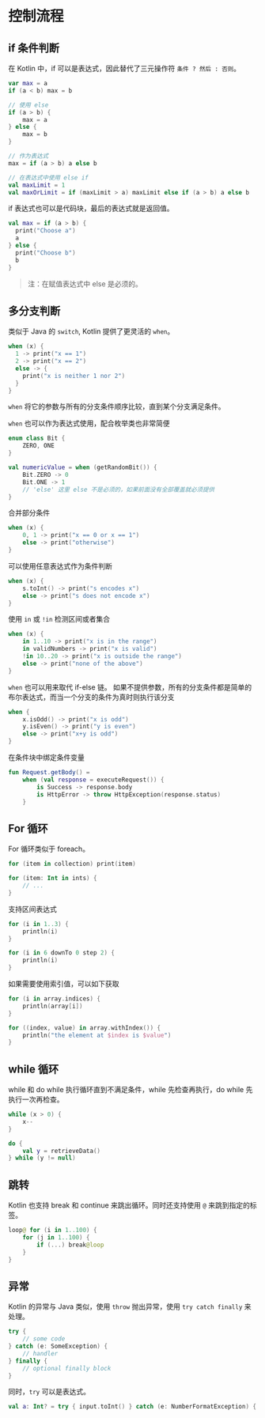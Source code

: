 # 控制流程

## if 条件判断

在 Kotlin 中，if 可以是表达式，因此替代了三元操作符 `条件 ? 然后 : 否则`。

```kotlin
var max = a
if (a < b) max = b

// 使用 else
if (a > b) {
    max = a
} else {
    max = b
}

// 作为表达式
max = if (a > b) a else b

// 在表达式中使用 else if
val maxLimit = 1
val maxOrLimit = if (maxLimit > a) maxLimit else if (a > b) a else b
```

if 表达式也可以是代码块，最后的表达式就是返回值。

```kotlin
val max = if (a > b) {
  print("Choose a")
  a
} else {
  print("Choose b")
  b
}
```

> 注：在赋值表达式中 else 是必须的。

## 多分支判断

类似于 Java 的 `switch`, Kotlin 提供了更灵活的 `when`。

```kotlin
when (x) {
  1 -> print("x == 1")
  2 -> print("x == 2")
  else -> {
    print("x is neither 1 nor 2")
  }
}
```

`when` 将它的参数与所有的分支条件顺序比较，直到某个分支满足条件。

`when` 也可以作为表达式使用，配合枚举类也非常简便

```kotlin
enum class Bit {
    ZERO, ONE
}

val numericValue = when (getRandomBit()) {
    Bit.ZERO -> 0
    Bit.ONE -> 1
    // 'else' 这里 else 不是必须的，如果前面没有全部覆盖就必须提供
}
```

合并部分条件

```kotlin
when (x) {
    0, 1 -> print("x == 0 or x == 1")
    else -> print("otherwise")
}
```

可以使用任意表达式作为条件判断

```kotlin
when (x) {
    s.toInt() -> print("s encodes x")
    else -> print("s does not encode x")
}
```

使用 `in` 或 `!in` 检测区间或者集合

```kotlin
when (x) {
    in 1..10 -> print("x is in the range")
    in validNumbers -> print("x is valid")
    !in 10..20 -> print("x is outside the range")
    else -> print("none of the above")
}
```

`when` 也可以用来取代 if-else 链。 如果不提供参数，所有的分支条件都是简单的布尔表达式，而当一个分支的条件为真时则执行该分支

```kotlin
when {
    x.isOdd() -> print("x is odd")
    y.isEven() -> print("y is even")
    else -> print("x+y is odd")
}
```

在条件块中绑定条件变量

```kotlin
fun Request.getBody() =
    when (val response = executeRequest()) {
        is Success -> response.body
        is HttpError -> throw HttpException(response.status)
    }
```

## For 循环

For 循环类似于 foreach。

```kotlin
for (item in collection) print(item)

for (item: Int in ints) {
    // ...
}
```

支持区间表达式

```kotlin
for (i in 1..3) {
    println(i)
}

for (i in 6 downTo 0 step 2) {
    println(i)
}
```

如果需要使用索引值，可以如下获取

```kotlin
for (i in array.indices) {
    println(array[i])
}

for ((index, value) in array.withIndex()) {
    println("the element at $index is $value")
}
```

## while 循环

while 和 do while 执行循环直到不满足条件，while 先检查再执行，do while 先执行一次再检查。

```kotlin
while (x > 0) {
    x--
}

do {
    val y = retrieveData()
} while (y != null)
```

## 跳转

Kotlin 也支持 break 和 continue 来跳出循环。同时还支持使用 `@` 来跳到指定的标签。

```kotlin
loop@ for (i in 1..100) {
    for (j in 1..100) {
        if (...) break@loop
    }
}
```

## 异常

Kotlin 的异常与 Java 类似，使用 `throw` 抛出异常，使用 `try catch finally` 来处理。

```kotlin
try {
    // some code
} catch (e: SomeException) {
    // handler
} finally {
    // optional finally block
}
```

同时，`try` 可以是表达式。

```kotlin
val a: Int? = try { input.toInt() } catch (e: NumberFormatException) { null }
```
